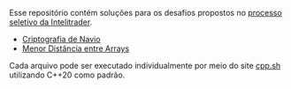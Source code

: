 Esse repositório contém soluções para os desafios
propostos no [processo seletivo da Intelitrader](https://github.com/intelitrader/quero-ser).

- [Criptografia de Navio](https://github.com/callsamu/intelitrader_quero-ser/blob/master/crypto.cc)
- [Menor Distância entre Arrays](https://github.com/callsamu/intelitrader_quero-ser/blob/master/distance.cc)

Cada arquivo pode ser executado individualmente por meio do site [cpp.sh](https://cpp.sh/)
utilizando C++20 como padrão.
